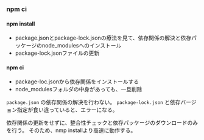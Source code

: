 ### npm ci

#### npm install

- package.jsonとpackage-lock.jsonの療法を見て、依存関係の解決と依存パッケージのnode_modulesへのインストール
- package-lock.jsonファイルの更新

#### npm ci

- package-loc.jsonから依存関係をインストールする
- node_modulesフォルダの中身があっても、一旦削除

`package.json` の依存関係の解決を行わない。
`package-lock.json` と依存バージョン指定が食い違っていると、エラーになる。

依存関係の更新をせずに、整合性チェックと依存パッケージのダウンロードのみを行う。
そのため、nmp installより高速に動作する。
